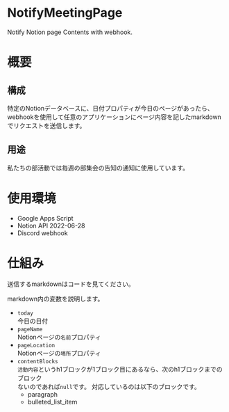 # NotifyMeetingPage
Notify Notion page Contents with webhook.

# 概要
## 構成
特定のNotionデータベースに、日付プロパティが今日のページがあったら、webhookを使用して任意のアプリケーションにページ内容を記したmarkdownでリクエストを送信します。

## 用途
私たちの部活動では毎週の部集会の告知の通知に使用しています。

# 使用環境
- Google Apps Script
- Notion API 2022-06-28
- Discord webhook

# 仕組み
送信するmarkdownはコードを見てください。  
  
markdown内の変数を説明します。  
- `today`  
  今日の日付
- `pageName`  
  Notionページの`名前`プロパティ
- `pageLocation`  
  Notionページの`場所`プロパティ
- `contentBlocks`  
  `活動内容`というh1ブロックが1ブロック目にあるなら、次のh1ブロックまでのブロック  
  ないのであれば`null`です。
  対応しているのは以下のブロックです。  
  - paragraph
  - bulleted_list_item
